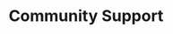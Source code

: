 ---
layout: resource
title: Community Support
icon: fa-solid fa-users
description: Build life-changing connections within the LGBTQ+ community through local chapters, online forums, and peer groups. These networks foster belonging, offer acceptance, combat isolation, and celebrate the diversity of LGBTQ+ experiences.
long-description: Building connections within the LGBTQ+ community can be life-changing. Community support networks offer acceptance, understanding, and the opportunity to share experiences with others who have walked similar paths. These organizations foster belonging through local chapters, online forums, peer support groups, and community events. They also provide vital resources for families, allies, and educators seeking to create affirming environments. From rural areas to urban centers, these community supports help combat isolation and celebrate the diversity of LGBTQ+ experiences and identities.
subresources:
  - name: PFLAG
    description: Support, education, and advocacy for LGBTQ+ people, their families, and allies through local chapters.
    url: https://pflag.org/

  - name: GLSEN
    description: Working to ensure that LGBTQ+ students can learn and grow in school environments free from bullying and harassment.
    url: https://www.glsen.org/

  - name: It Gets Better Project
    description: Global movement sharing uplifting stories of LGBTQ+ people to inspire and connect the community, especially youth.
    url: https://itgetsbetter.org/
header-color: "#48c0a3" # Accordion item header color.
header-font-color: "#fff" # Accordion item font color.
---